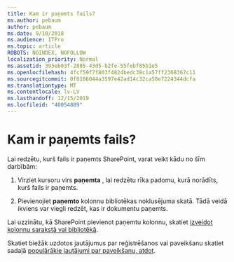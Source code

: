 ```yaml
---
title: Kam ir paņemts fails?
ms.author: pebaum
author: pebaum
ms.date: 9/10/2018
ms.audience: ITPro
ms.topic: article
ROBOTS: NOINDEX, NOFOLLOW
localization_priority: Normal
ms.assetid: 395eb03f-2885-43d5-b2fe-55febf85b1e5
ms.openlocfilehash: 4fcf59f7f803f4824bedc38c1a57ff2368367c11
ms.sourcegitcommit: 0f0186044a3597e42ad14c32ca58e7224344dcfa
ms.translationtype: MT
ms.contentlocale: lv-LV
ms.lasthandoff: 12/15/2019
ms.locfileid: "40054889"
---
```

# <a name="who-has-a-file-checked-out"></a>Kam ir paņemts fails?

Lai redzētu, kurš fails ir paņemts SharePoint, varat veikt kādu no šīm darbībām:
  
1. Virziet kursoru virs **paņemta** , lai redzētu rīka padomu, kurā norādīts, kurš fails ir paņemts. 
    
2. Pievienojiet **paņemto** kolonnu bibliotēkas noklusējuma skatā. Tādā veidā ikviens var viegli redzēt, kas ir dokumentu paņemts. 
    
Lai uzzinātu, kā SharePoint pievienot paņemtu kolonnu, skatiet [izveidot kolonnu sarakstā vai bibliotēkā](https://go.microsoft.com/fwlink/?linkid=2019591). 
  
Skatiet biežāk uzdotos jautājumus par reģistrēšanos vai paveikšanu skatiet sadaļā [populārākie jautājumi par paveikšanu, atdot](https://go.microsoft.com/fwlink/?linkid=2018786).
  

